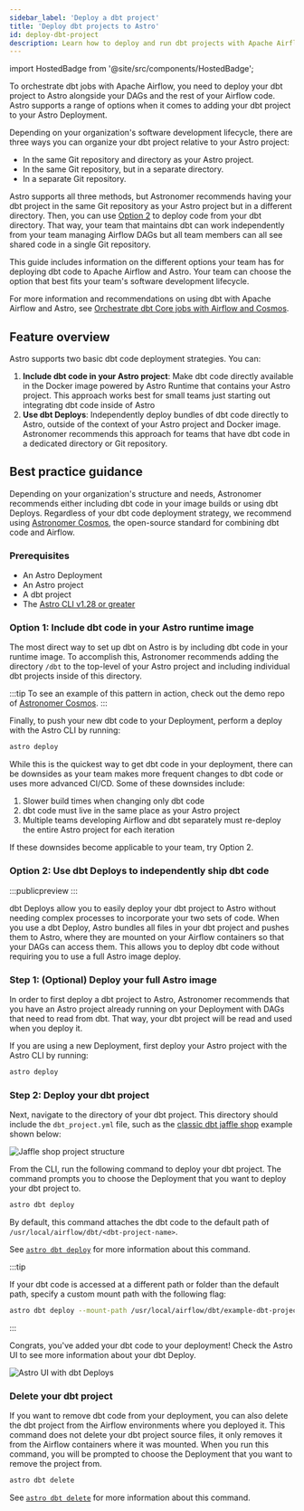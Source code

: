 ```yaml
---
sidebar_label: 'Deploy a dbt project'
title: 'Deploy dbt projects to Astro'
id: deploy-dbt-project
description: Learn how to deploy and run dbt projects with Apache Airflow on Astro.
---
```


import HostedBadge from '@site/src/components/HostedBadge';

<HostedBadge/>


To orchestrate dbt jobs with Apache Airflow, you need to deploy your dbt project to Astro alongside your DAGs and the rest of your Airflow code. Astro supports a range of options when it comes to adding your dbt project to your Astro Deployment.

Depending on your organization's software development lifecycle, there are three ways you can organize your dbt project relative to your Astro project:

- In the same Git repository and directory as your Astro project.
- In the same Git repository, but in a separate directory.
- In a separate Git repository.

Astro supports all three methods, but Astronomer recommends having your dbt project in the same Git repository as your Astro project but in a different directory. Then, you can use [Option 2](#option-2-use-dbt-deploys-to-independently-ship-dbt-code) to deploy code from your dbt directory. That way, your team that maintains dbt can work independently from your team managing Airflow DAGs but all team members can all see shared code in a single Git repository.

This guide includes information on the different options your team has for deploying dbt code to Apache Airflow and Astro. Your team can choose the option that best fits your team's software development lifecycle.

For more information and recommendations on using dbt with Apache Airflow and Astro, see [Orchestrate dbt Core jobs with Airflow and Cosmos](airflow-dbt.md).

## Feature overview

Astro supports two basic dbt code deployment strategies. You can:

1. **Include dbt code in your Astro project**: Make dbt code directly available in the Docker image powered by Astro Runtime that contains your Astro project. This approach works best for small teams just starting out integrating dbt code inside of Astro
2. **Use dbt Deploys**: Independently deploy bundles of dbt code directly to Astro, outside of the context of your Astro project and Docker image. Astronomer recommends this approach for teams that have dbt code in a dedicated directory or Git repository.

## Best practice guidance

Depending on your organization's structure and needs, Astronomer recommends either including dbt code in your image builds or using dbt Deploys. Regardless of your dbt code deployment strategy, we recommend using [Astronomer Cosmos](https://www.astronomer.io/cosmos/), the open-source standard for combining dbt code and Airflow.

### Prerequisites

- An Astro Deployment
- An Astro project
- A dbt project
- The [Astro CLI v1.28 or greater](https://www.astronomer.io/docs/astro/cli/install-cli)

### Option 1: Include dbt code in your Astro runtime image

The most direct way to set up dbt on Astro is by including dbt code in your runtime image. To accomplish this, Astronomer recommends adding the directory `/dbt` to the top-level of your Astro project and including individual dbt projects inside of this directory.

:::tip
To see an example of this pattern in action, check out the demo repo of [Astronomer Cosmos](https://github.com/astronomer/cosmos-demo).
:::

Finally, to push your new dbt code to your Deployment, perform a deploy with the Astro CLI by running:

```bash
astro deploy
```

While this is the quickest way to get dbt code in your deployment, there can be downsides as your team makes more frequent changes to dbt code or uses more advanced CI/CD. Some of these downsides include:

1. Slower build times when changing only dbt code
2. dbt code must live in the same place as your Astro project
3. Multiple teams developing Airflow and dbt separately must re-deploy the entire Astro project for each iteration

If these downsides become applicable to your team, try Option 2.

### Option 2: Use dbt Deploys to independently ship dbt code

:::publicpreview
:::

dbt Deploys allow you to easily deploy your dbt project to Astro without needing complex processes to incorporate your two sets of code. When you use a dbt Deploy, Astro bundles all files in your dbt project and pushes them to Astro, where they are mounted on your Airflow containers so that your DAGs can access them. This allows you to deploy dbt code without requiring you to use a full Astro image deploy.

### Step 1: (Optional) Deploy your full Astro image

In order to first deploy a dbt project to Astro, Astronomer recommends that you have an Astro project already running on your Deployment with DAGs that need to read from dbt. That way, your dbt project will be read and used when you deploy it.

If you are using a new Deployment, first deploy your Astro project with the Astro CLI by running:

```bash
astro deploy
```

### Step 2: Deploy your dbt project

Next, navigate to the directory of your dbt project. This directory should include the `dbt_project.yml` file, such as the [classic dbt jaffle shop](https://github.com/dbt-labs/jaffle-shop-classic?tab=readme-ov-file) example shown below:

![Jaffle shop project structure](/img/docs/reset-password.png)

From the CLI, run the following command to deploy your dbt project. The command prompts you to choose the Deployment that you want to deploy your dbt project to.

```bash
astro dbt deploy
```

By default, this command attaches the dbt code to the default path of `/usr/local/airflow/dbt/<dbt-project-name>`.

See [`astro dbt deploy`](https://www.astronomer.io/docs/astro/cli/astro-dbt-deploy) for more information about this command.

:::tip

If your dbt code is accessed at a different path or folder than the default path, specify a custom mount path with the following flag:

```bash
astro dbt deploy --mount-path /usr/local/airflow/dbt/example-dbt-project
```

:::

Congrats, you've added your dbt code to your deployment! Check the Astro UI to see more information about your dbt Deploy.

![Astro UI with dbt Deploys](/img/docs/reset-password.png)

### Delete your dbt project

If you want to remove dbt code from your deployment, you can also delete the dbt project from the Airflow environments where you deployed it. This command does not delete your dbt project source files, it only removes it from the Airflow containers where it was mounted. When you run this command, you will be prompted to choose the Deployment that you want to remove the project from.

```bash
astro dbt delete
```

See [`astro dbt delete`](https://www.astronomer.io/docs/astro/cli/astro-dbt-delete) for more information about this command.
